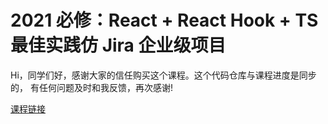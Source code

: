# 2021 必修：React + React Hook + TS 最佳实践仿 Jira 企业级项目

Hi，同学们好，感谢大家的信任购买这个课程。这个代码仓库与课程进度是同步的，
有任何问题及时和我反馈，再次感谢!

[课程链接](https://coding.imooc.com/class/482.html#Anchor)
